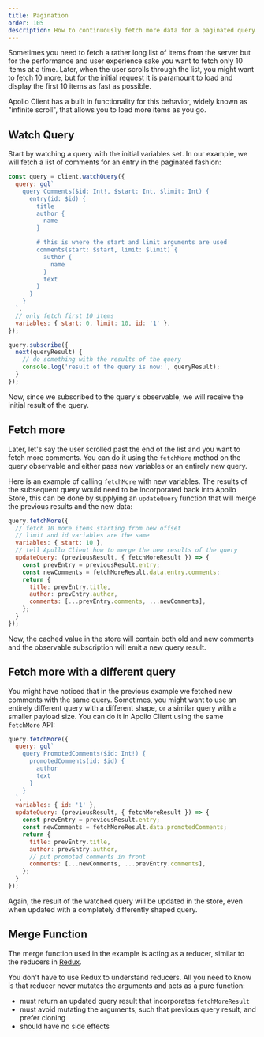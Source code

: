 ```yaml
---
title: Pagination
order: 105
description: How to continuously fetch more data for a paginated query.
---
```


Sometimes you need to fetch a rather long list of items from the server but for the performance and user experience sake you want to fetch only 10 items at a time. Later, when the user scrolls through the list, you might want to fetch 10 more, but for the initial request it is paramount to load and display the first 10 items as fast as possible.

Apollo Client has a built in functionality for this behavior, widely known as "infinite scroll", that allows you to load more items as you go.

<h2 id="watch-query">Watch Query</h2>

Start by watching a query with the initial variables set. In our example, we will fetch a list of comments for an entry in the paginated fashion:

```js
const query = client.watchQuery({
  query: gql`
    query Comments($id: Int!, $start: Int, $limit: Int) {
      entry(id: $id) {
        title
        author {
          name
        }

        # this is where the start and limit arguments are used
        comments(start: $start, limit: $limit) {
          author {
            name
          }
          text
        }
      }
    }
  `,
  // only fetch first 10 items
  variables: { start: 0, limit: 10, id: '1' },
});

query.subscribe({
  next(queryResult) {
    // do something with the results of the query
    console.log('result of the query is now:', queryResult);
  }
});
```

Now, since we subscribed to the query's observable, we will receive the initial result of the query.

<h2 id="fetch-more">Fetch more</h2>

Later, let's say the user scrolled past the end of the list and you want to fetch more comments. You can do it using the `fetchMore` method on the query observable and either pass new variables or an entirely new query.

Here is an example of calling `fetchMore` with new variables. The results of the subsequent query would need to be incorporated back into Apollo Store, this can be done by supplying an `updateQuery` function that will merge the previous results and the new data:

```js
query.fetchMore({
  // fetch 10 more items starting from new offset
  // limit and id variables are the same
  variables: { start: 10 },
  // tell Apollo Client how to merge the new results of the query
  updateQuery: (previousResult, { fetchMoreResult }) => {
    const prevEntry = previousResult.entry;
    const newComments = fetchMoreResult.data.entry.comments;
    return {
      title: prevEntry.title,
      author: prevEntry.author,
      comments: [...prevEntry.comments, ...newComments],
    };
  }
});
```

Now, the cached value in the store will contain both old and new comments and the observable subscription will emit a new query result.

<h2 id="fetch-more-new-query">Fetch more with a different query</h2>

You might have noticed that in the previous example we fetched new comments with the same query. Sometimes, you might want to use an entirely different query with a different shape, or a similar query with a smaller payload size. You can do it in Apollo Client using the same `fetchMore` API:

```js
query.fetchMore({
  query: gql`
    query PromotedComments($id: Int!) {
      promotedComments(id: $id) {
        author
        text
      }
    }
  `,
  variables: { id: '1' },
  updateQuery: (previousResult, { fetchMoreResult }) => {
    const prevEntry = previousResult.entry;
    const newComments = fetchMoreResult.data.promotedComments;
    return {
      title: prevEntry.title,
      author: prevEntry.author,
      // put promoted comments in front
      comments: [...newComments, ...prevEntry.comments],
    };
  }
});
```

Again, the result of the watched query will be updated in the store, even when updated with a completely differently shaped query.

<h2 id="merge-function">Merge Function</h2>

The merge function used in the example is acting as a reducer, similar to the reducers in [Redux](http://redux.js.org/docs/basics/Reducers.html).

You don't have to use Redux to understand reducers. All you need to know is that reducer never mutates the arguments and acts as a pure function:
- must return an updated query result that incorporates `fetchMoreResult`
- must avoid mutating the arguments, such that previous query result, and prefer cloning
- should have no side effects
